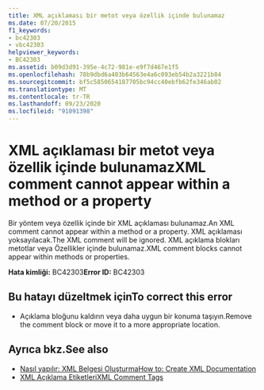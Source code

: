 ```yaml
---
title: XML açıklaması bir metot veya özellik içinde bulunamaz
ms.date: 07/20/2015
f1_keywords:
- bc42303
- vbc42303
helpviewer_keywords:
- BC42303
ms.assetid: b09d3d91-395e-4c72-981e-e9f7d467e1f5
ms.openlocfilehash: 78b9dbd6a403b64563e4a6c093eb54b2a3221b84
ms.sourcegitcommit: bf5c5850654187705bc94cc40ebfb62fe346ab02
ms.translationtype: MT
ms.contentlocale: tr-TR
ms.lasthandoff: 09/23/2020
ms.locfileid: "91091398"
---
```

# <a name="xml-comment-cannot-appear-within-a-method-or-a-property"></a><span data-ttu-id="e7d50-102">XML açıklaması bir metot veya özellik içinde bulunamaz</span><span class="sxs-lookup"><span data-stu-id="e7d50-102">XML comment cannot appear within a method or a property</span></span>

<span data-ttu-id="e7d50-103">Bir yöntem veya özellik içinde bir XML açıklaması bulunamaz.</span><span class="sxs-lookup"><span data-stu-id="e7d50-103">An XML comment cannot appear within a method or a property.</span></span> <span data-ttu-id="e7d50-104">XML açıklaması yoksayılacak.</span><span class="sxs-lookup"><span data-stu-id="e7d50-104">The XML comment will be ignored.</span></span> <span data-ttu-id="e7d50-105">XML açıklama blokları metotlar veya Özellikler içinde bulunamaz.</span><span class="sxs-lookup"><span data-stu-id="e7d50-105">XML comment blocks cannot appear within methods or properties.</span></span>  
  
 <span data-ttu-id="e7d50-106">**Hata kimliği:** BC42303</span><span class="sxs-lookup"><span data-stu-id="e7d50-106">**Error ID:** BC42303</span></span>  
  
## <a name="to-correct-this-error"></a><span data-ttu-id="e7d50-107">Bu hatayı düzeltmek için</span><span class="sxs-lookup"><span data-stu-id="e7d50-107">To correct this error</span></span>  
  
- <span data-ttu-id="e7d50-108">Açıklama bloğunu kaldırın veya daha uygun bir konuma taşıyın.</span><span class="sxs-lookup"><span data-stu-id="e7d50-108">Remove the comment block or move it to a more appropriate location.</span></span>  
  
## <a name="see-also"></a><span data-ttu-id="e7d50-109">Ayrıca bkz.</span><span class="sxs-lookup"><span data-stu-id="e7d50-109">See also</span></span>

- [<span data-ttu-id="e7d50-110">Nasıl yapılır: XML Belgesi Oluşturma</span><span class="sxs-lookup"><span data-stu-id="e7d50-110">How to: Create XML Documentation</span></span>](../programming-guide/program-structure/how-to-create-xml-documentation.md)
- [<span data-ttu-id="e7d50-111">XML Açıklama Etiketleri</span><span class="sxs-lookup"><span data-stu-id="e7d50-111">XML Comment Tags</span></span>](../language-reference/xmldoc/index.md)
